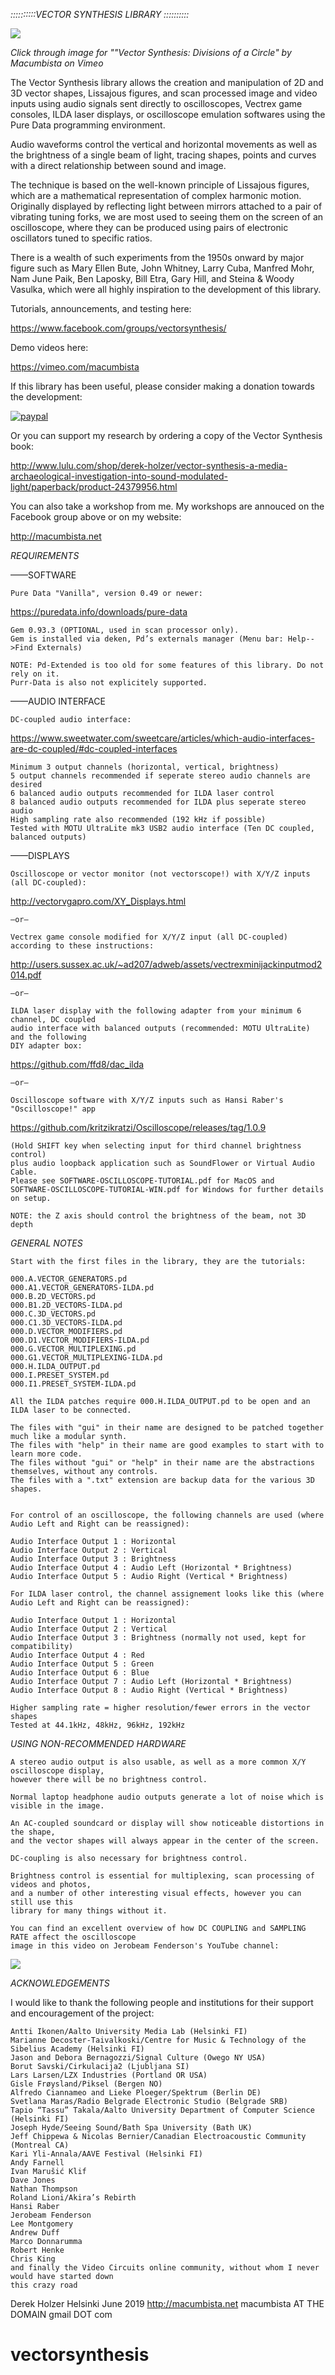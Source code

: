 

*::::::::::VECTOR SYNTHESIS LIBRARY ::::::::::*

[![](https://github.com/macumbista/vectorsynthesis/blob/master/divisions_still.png)](https://vimeo.com/344599871 "Vector Synthesis: Divisions of a Circle by Macumbista on Vimeo")

*Click through image for ""Vector Synthesis: Divisions of a Circle" by Macumbista on Vimeo*

The Vector Synthesis library allows the creation and manipulation of 2D and 3D vector shapes, Lissajous figures, and scan processed image and video inputs using audio signals sent directly to oscilloscopes, Vectrex game consoles, ILDA laser displays, or oscilloscope emulation softwares using the Pure Data programming environment. 

Audio waveforms control the vertical and horizontal movements as well as the brightness of a single beam of light, tracing shapes, points and curves with a direct relationship between sound and image.

The technique is based on the well-known principle of Lissajous figures, which are a mathematical representation of complex harmonic motion. Originally displayed by reflecting light between mirrors attached to a pair of vibrating tuning forks, we are most used to seeing them on the screen of an oscilloscope, where they can be produced using pairs of electronic oscillators tuned to specific ratios. 

There is a wealth of such experiments from the 1950s onward by major figure such as Mary Ellen Bute, John Whitney, Larry Cuba, Manfred Mohr, Nam June Paik, Ben Laposky, Bill Etra, Gary Hill, and Steina & Woody Vasulka, which were all highly inspiration to the development of this library.

Tutorials, announcements, and testing here: 

https://www.facebook.com/groups/vectorsynthesis/

Demo videos here: 

https://vimeo.com/macumbista

 If this library has been useful, please consider making a donation towards the development:
 
 [![paypal](https://www.paypalobjects.com/en_US/i/btn/btn_donateCC_LG.gif)](https://www.paypal.com/cgi-bin/webscr?cmd=_s-xclick&hosted_button_id=SPHWJSJWH92GG&source=url)
 
 Or you can support my research by ordering a copy of the Vector Synthesis book: 
 
 http://www.lulu.com/shop/derek-holzer/vector-synthesis-a-media-archaeological-investigation-into-sound-modulated-light/paperback/product-24379956.html
 
 You can also take a workshop from me. My workshops are annouced on the Facebook group above or on my website: 
 
 http://macumbista.net 
 

*REQUIREMENTS*

——SOFTWARE
	
	Pure Data "Vanilla", version 0.49 or newer: 

https://puredata.info/downloads/pure-data

	Gem 0.93.3 (OPTIONAL, used in scan processor only). 
	Gem is installed via deken, Pd’s externals manager (Menu bar: Help-->Find Externals)
	
	NOTE: Pd-Extended is too old for some features of this library. Do not rely on it.
	Purr-Data is also not explicitely supported.
	
——AUDIO INTERFACE
	
	DC-coupled audio interface: 

https://www.sweetwater.com/sweetcare/articles/which-audio-interfaces-are-dc-coupled/#dc-coupled-interfaces
	
	Minimum 3 output channels (horizontal, vertical, brightness)
	5 output channels recommended if seperate stereo audio channels are desired
	6 balanced audio outputs recommended for ILDA laser control 
	8 balanced audio outputs recommended for ILDA plus seperate stereo audio
	High sampling rate also recommended (192 kHz if possible)
	Tested with MOTU UltraLite mk3 USB2 audio interface (Ten DC coupled, balanced outputs)
	
——DISPLAYS
	
	Oscilloscope or vector monitor (not vectorscope!) with X/Y/Z inputs (all DC-coupled):

http://vectorvgapro.com/XY_Displays.html
	
	—or—
	
	Vectrex game console modified for X/Y/Z input (all DC-coupled) according to these instructions:

http://users.sussex.ac.uk/~ad207/adweb/assets/vectrexminijackinputmod2014.pdf
	
	—or—
	
	ILDA laser display with the following adapter from your minimum 6 channel, DC coupled 
	audio interface with balanced outputs (recommended: MOTU UltraLite) and the following 
	DIY adapter box: 

https://github.com/ffd8/dac_ilda 
	
	—or—
	
	Oscilloscope software with X/Y/Z inputs such as Hansi Raber's "Oscilloscope!" app

https://github.com/kritzikratzi/Oscilloscope/releases/tag/1.0.9
	
	(Hold SHIFT key when selecting input for third channel brightness control)
	plus audio loopback application such as SoundFlower or Virtual Audio Cable. 
	Please see SOFTWARE-OSCILLOSCOPE-TUTORIAL.pdf for MacOS and 
	SOFTWARE-OSCILLOSCOPE-TUTORIAL-WIN.pdf for Windows for further details on setup.
	
	NOTE: the Z axis should control the brightness of the beam, not 3D depth
	

*GENERAL NOTES*

	Start with the first files in the library, they are the tutorials:
	
	000.A.VECTOR_GENERATORS.pd
	000.A1.VECTOR_GENERATORS-ILDA.pd
	000.B.2D_VECTORS.pd
	000.B1.2D_VECTORS-ILDA.pd
	000.C.3D_VECTORS.pd
	000.C1.3D_VECTORS-ILDA.pd
	000.D.VECTOR_MODIFIERS.pd
	000.D1.VECTOR_MODIFIERS-ILDA.pd
	000.G.VECTOR_MULTIPLEXING.pd
	000.G1.VECTOR_MULTIPLEXING-ILDA.pd
	000.H.ILDA_OUTPUT.pd
	000.I.PRESET_SYSTEM.pd
	000.I1.PRESET_SYSTEM-ILDA.pd
	
	All the ILDA patches require 000.H.ILDA_OUTPUT.pd to be open and an ILDA laser to be connected. 
		
	The files with "gui" in their name are designed to be patched together much like a modular synth.
	The files with "help" in their name are good examples to start with to learn more code. 
	The files without "gui" or "help" in their name are the abstractions themselves, without any controls.
	The files with a ".txt" extension are backup data for the various 3D shapes.
	
	
	For control of an oscilloscope, the following channels are used (where Audio Left and Right can be reassigned):

	Audio Interface Output 1 : Horizontal
	Audio Interface Output 2 : Vertical
	Audio Interface Output 3 : Brightness
	Audio Interface Output 4 : Audio Left (Horizontal * Brightness)
	Audio Interface Output 5 : Audio Right (Vertical * Brightness)
	
	For ILDA laser control, the channel assignement looks like this (where Audio Left and Right can be reassigned):
	
	Audio Interface Output 1 : Horizontal
	Audio Interface Output 2 : Vertical
	Audio Interface Output 3 : Brightness (normally not used, kept for compatibility)
	Audio Interface Output 4 : Red
	Audio Interface Output 5 : Green
	Audio Interface Output 6 : Blue
	Audio Interface Output 7 : Audio Left (Horizontal * Brightness)
	Audio Interface Output 8 : Audio Right (Vertical * Brightness)

	Higher sampling rate = higher resolution/fewer errors in the vector shapes
	Tested at 44.1kHz, 48kHz, 96kHz, 192kHz


*USING NON-RECOMMENDED HARDWARE*

	A stereo audio output is also usable, as well as a more common X/Y oscilloscope display,
	however there will be no brightness control.
	
	Normal laptop headphone audio outputs generate a lot of noise which is visible in the image.
	
	An AC-coupled soundcard or display will show noticeable distortions in the shape, 
	and the vector shapes will always appear in the center of the screen.

	DC-coupling is also necessary for brightness control.

	Brightness control is essential for multiplexing, scan processing of videos and photos, 
	and a number of other interesting visual effects, however you can still use this 
	library for many things without it.
	
	You can find an excellent overview of how DC COUPLING and SAMPLING RATE affect the oscilloscope 
	image in this video on Jerobeam Fenderson's YouTube channel:
	
[![](http://img.youtube.com/vi/piZPIMYfq0c/0.jpg)](http://www.youtube.com/watch?v=piZPIMYfq0c "Oscilloscope Music Tutorial 2: Setup (Compression, DC-coupling, Sampling Rate, Aliasing by Jerobeam Fenderson)")


*ACKNOWLEDGEMENTS*


I would like to thank the following people and institutions for their support and encouragement of the project: 

	Antti Ikonen/Aalto University Media Lab (Helsinki FI)
	Marianne Decoster-Taivalkoski/Centre for Music & Technology of the Sibelius Academy (Helsinki FI)
	Jason and Debora Bernagozzi/Signal Culture (Owego NY USA)
	Borut Savski/Cirkulacija2 (Ljubljana SI)
	Lars Larsen/LZX Industries (Portland OR USA)
	Gisle Frøysland/Piksel (Bergen NO)
	Alfredo Ciannameo and Lieke Ploeger/Spektrum (Berlin DE)
	Svetlana Maras/Radio Belgrade Electronic Studio (Belgrade SRB)
	Tapio “Tassu” Takala/Aalto University Department of Computer Science (Helsinki FI)
	Joseph Hyde/Seeing Sound/Bath Spa University (Bath UK)
	Jeff Chippewa & Nicolas Bernier/Canadian Electroacoustic Community (Montreal CA)
	Kari Yli-Annala/AAVE Festival (Helsinki FI)
	Andy Farnell
	Ivan Marušić Klif
	Dave Jones
	Nathan Thompson
	Roland Lioni/Akira’s Rebirth
	Hansi Raber
	Jerobeam Fenderson
	Lee Montgomery
	Andrew Duff
	Marco Donnarumma
	Robert Henke
	Chris King
	and finally the Video Circuits online community, without whom I never would have started down 
	this crazy road


Derek Holzer
Helsinki June 2019
http://macumbista.net
macumbista AT THE DOMAIN gmail DOT com
















# vectorsynthesis
